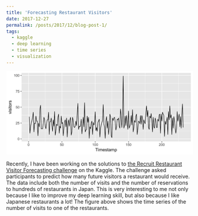 ```yaml
---
title: 'Forecasting Restaurant Visitors'
date: 2017-12-27
permalink: /posts/2017/12/blog-post-1/
tags:
  - kaggle
  - deep learning
  - time series
  - visualization
---
```


![alt text](https://github.com/bellowswang/bellowswang.github.io/raw/master/images/ts20171227.jpeg)

Recently, I have been working on the solutions to [the Recruit Restaurant Visitor Forecasting challenge](https://www.kaggle.com/c/recruit-restaurant-visitor-forecasting) on the Kaggle. The challenge asked participants to predict how many future visitors a restaurant would receive. The data include both the number of visits and the number of reservations to hundreds of restaurants in Japan. This is very interesting to me not only because I like to improve my deep learning skill, but also because I like Japanese restaurants a lot! The figure above shows the time series of the number of visits to one of the restaurants.